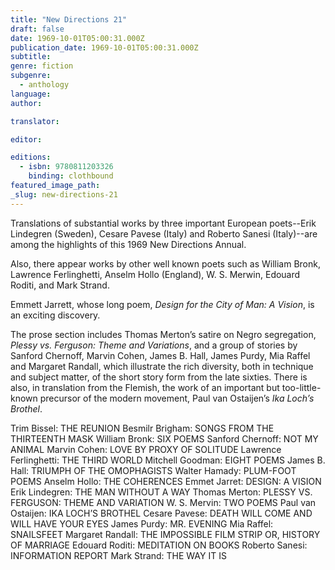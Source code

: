 ```yaml
---
title: "New Directions 21"
draft: false
date: 1969-10-01T05:00:31.000Z
publication_date: 1969-10-01T05:00:31.000Z
subtitle:
genre: fiction
subgenre:
  - anthology
language:
author:

translator:

editor:

editions:
  - isbn: 9780811203326
    binding: clothbound
featured_image_path:
_slug: new-directions-21
---
```


Translations of substantial works by three important European poets--Erik Lindegren (Sweden), Cesare Pavese (Italy) and Roberto Sanesi (Italy)--are among the highlights of this 1969 New Directions Annual.

Also, there appear works by other well known poets such as William Bronk, Lawrence Ferlinghetti, Anselm Hollo (England), W. S. Merwin, Edouard Roditi, and Mark Strand.

Emmett Jarrett, whose long poem, _Design for the City of Man: A Vision_, is an exciting discovery.

The prose section includes Thomas Merton’s satire on Negro segregation, _Plessy vs. Ferguson: Theme and Variations_, and a group of stories by Sanford Chernoff, Marvin Cohen, James B. Hall, James Purdy, Mia Raffel and Margaret Randall, which illustrate the rich diversity, both in technique and subject matter, of the short story form from the late sixties. There is also, in translation from the Flemish, the work of an important but too-little-known precursor of the modern movement, Paul van Ostaijen’s _Ika Loch’s Brothel_.

Trim Bissel: THE REUNION Besmilr Brigham: SONGS FROM THE THIRTEENTH MASK William Bronk: SIX POEMS Sanford Chernoff: NOT MY ANIMAL Marvin Cohen: LOVE BY PROXY OF SOLITUDE Lawrence Ferlinghetti: THE THIRD WORLD Mitchell Goodman: EIGHT POEMS James B. Hall: TRIUMPH OF THE OMOPHAGISTS Walter Hamady: PLUM-FOOT POEMS Anselm Hollo: THE COHERENCES Emmet Jarret: DESIGN: A VISION Erik Lindegren: THE MAN WITHOUT A WAY Thomas Merton: PLESSY VS. FERGUSON: THEME AND VARIATION W. S. Mervin: TWO POEMS Paul van Ostaijen: IKA LOCH’S BROTHEL Cesare Pavese: DEATH WILL COME AND WILL HAVE YOUR EYES James Purdy: MR. EVENING Mia Raffel: SNAILSFEET Margaret Randall: THE IMPOSSIBLE FILM STRIP OR, HISTORY OF MARRIAGE Edouard Roditi: MEDITATION ON BOOKS Roberto Sanesi: INFORMATION REPORT Mark Strand: THE WAY IT IS

